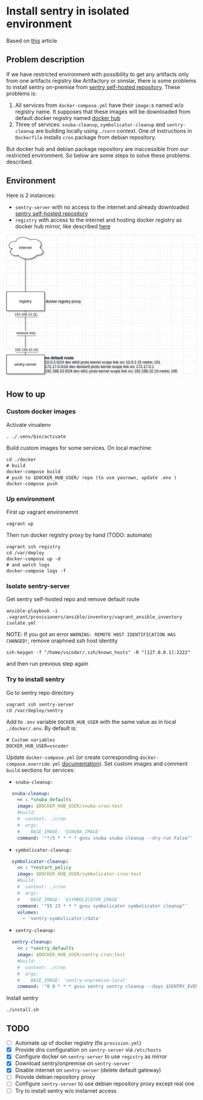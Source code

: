 # Install sentry in isolated environment

Based on [this](https://medium.com/@andrenit/docker-and-artifactory-as-a-registry-mirror-1365891b39c5) article

## Problem description

If we have restricted environment with possibility to get any artifacts only from one artifacts registry like Artifactory or simslar, there is some problems to install sentry on-premise from [sentry self-hosted repository](https://github.com/getsentry/onpremise). These problems is:
1. All services from `docker-compose.yml` have their `image:`s named w/o registry name. It supposes that these images will be downloaded from  default docker registry named [docker hub](https://hub.docker.com)
2. Three of services: `snuba-cleanup`, `symbolicator-cleanup` and `sentry-cleanup` are building locally using `./corn` context. One of instructions in `Dockerfile` installs `cron` package from debian repository.

But docker hub and debian package repository are inaccessible from our restricted environment. So below are some steps to solve these problems described.

## Environment

Here is 2 instances:
- `sentry-server` with no access to the internet and already downloaded [sentry self-hosted repository](https://github.com/getsentry/onpremise)
- `registry` with access to the internet and hosting docker registry as docker hub mirror, like described [here](https://docs.docker.com/registry/recipes/mirror/)

![scheme](scheme.png)

## How to up

### Custom docker images

Activate virualenv
```shell
. ./.venv/bin/activate
```
Build custom images for some services. On local machine:
```shell
cd ./docker
# build
docker-compose build
# push to $DOCKER_HUB_USER/ repo (to use yourown, update .env )
docker-compose push
```

### Up environment

First up vagrant environemnt
```shell
vagrant up
```

Then run docker registry proxy by hand (TODO: automate)
```shell
vagrant ssh registry
cd /var/deploy
docker-compose up -d
# and watch logs
docker-compose logs -f
```

### Isolate sentry-server

Get sentry self-hosted repo and remove default route
```shell
ansible-playbook -i .vagrant/provisioners/ansible/inventory/vagrant_ansible_inventory isolate.yml
```

NOTE: If you got an error `WARNING: REMOTE HOST IDENTIFICATION HAS CHANGED!`, remove oraphned ssh host identity
```shell
ssh-keygen -f "/home/vscoder/.ssh/known_hosts" -R "[127.0.0.1]:2222"
```
and then run previous step again

### Try to install sentry

Go to sentry repo directory
```shell
vagrant ssh sentry-server
cd /var/deploy/sentry
```

Add to `.env` variable `DOCKER_HUB_USER` with the same value as in local `./docker/.env`. By default is:
```shell
# Custom variables
DOCKER_HUB_USER=vscoder
```

Update `docker-compose.yml` (or create corresponding `docker-compose.override.yml` [documentation](https://docs.docker.com/compose/extends/)). Set custom images and comment `build` sections for services:
- `snuba-cleanup:`
```yaml
  snuba-cleanup:
    << : *snuba_defaults
    image: $DOCKER_HUB_USER/snuba-cron:test
    #build:
    #  context: ./cron
    #  args:
    #    BASE_IMAGE: '$SNUBA_IMAGE'
    command: '"*/5 * * * * gosu snuba snuba cleanup --dry-run False"'
```
- `symbolicator-cleanup:`
```yaml
  symbolicator-cleanup:
    << : *restart_policy
    image: $DOCKER_HUB_USER/symbolicator-cron:test
    #build:
    #  context: ./cron
    #  args:
    #    BASE_IMAGE: '$SYMBOLICATOR_IMAGE'
    command: '"55 23 * * * gosu symbolicator symbolicator cleanup"'
    volumes:
      - 'sentry-symbolicator:/data'
```
- `sentry-cleanup:`
```yaml
  sentry-cleanup:
    << : *sentry_defaults
    image: $DOCKER_HUB_USER/sentry-cron:test
    #build:
    #  context: ./cron
    #  args:
    #    BASE_IMAGE: 'sentry-onpremise-local'
    command: '"0 0 * * * gosu sentry sentry cleanup --days $SENTRY_EVENT_RETENTION_DAYS"'
```

Install sentry
```shell
./install.sh
```


## TODO

- [ ] Automate up of docker registry (fix `provision.yml`)
- [x] Provide dns configuration on `sentry-server` via `/etc/hosts`
- [x] Configure docker on `sentry-server` to use `registry` as mirror
- [x] Download sentry/onpremise on `sentry-server`
- [x] Disable internet on `sentry-server` (delete default gateway)
- [ ] Provide debian repository proxy
- [ ] Configure `sentry-server` to use debian repository proxy except real one
- [ ] Try to install sentry w/o instarnet access
